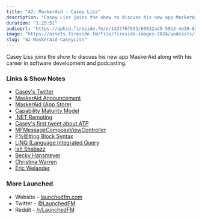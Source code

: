 ```yaml
---
title: "42: MaskerAid - Casey Liss"
description: "Casey Liss joins the show to discuss his new app MaskerAid along with his career in software development and podcasting."
duration: "1:25:51"
audioUrl: "https://aphid.fireside.fm/d/1437767933/65632ad5-59b2-4e30-82d1-13845dce07dd/75498603-6c2c-467c-ab25-088cf88d2780.mp3"
image: "https://assets.fireside.fm/file/fireside-images-2024/podcasts/images/6/65632ad5-59b2-4e30-82d1-13845dce07dd/episodes/7/75498603-6c2c-467c-ab25-088cf88d2780/cover.jpg?v=1"
slug: "42-MaskerAid-CaseyLiss"
---
```


<p>Casey Liss joins the show to discuss his new app MaskerAid along with his career in software development and podcasting.</p>

<h3>Links &amp; Show Notes</h3>

<ul>
<li><a href="https://twitter.com/caseyliss" rel="nofollow">Casey&#39;s Twitter</a></li>
<li><a href="https://www.caseyliss.com/2022/3/3/maskeraid" rel="nofollow">MaskerAid Announcement</a></li>
<li><a href="https://apps.apple.com/us/app/maskeraid/id1590163828" rel="nofollow">MaskerAid (App Store)</a></li>
<li><a href="https://t.co/1CQgWWiUpV" rel="nofollow">Capability Maturity Model</a></li>
<li><a href="https://en.wikipedia.org/wiki/.NET_Remoting" rel="nofollow">.NET Remoting</a></li>
<li><a href="https://twitter.com/caseyliss/status/311240395612884992" rel="nofollow">Casey&#39;s first tweet about ATP</a></li>
<li><a href="https://developer.apple.com/documentation/messageui/mfmessagecomposeviewcontroller" rel="nofollow">MFMessageComposeViewController</a></li>
<li><a href="http://fuckingblocksyntax.com" rel="nofollow">F%@#ing Block Syntax</a></li>
<li><a href="https://en.wikipedia.org/wiki/Language_Integrated_Query" rel="nofollow">LINQ (Language Integrated Query</a></li>
<li><a href="https://twitter.com/ishabazz" rel="nofollow">Ish Shabazz</a></li>
<li><a href="https://twitter.com/bhansmeyer" rel="nofollow">Becky Hansmeyer</a></li>
<li><a href="https://twitter.com/film_girl" rel="nofollow">Christina Warren</a></li>
<li><a href="https://www.youtube.com/c/EricWelander" rel="nofollow">Eric Welander</a></li>
</ul>

<h3>More Launched</h3>

<ul>
<li>Website - <a href="https://launchedfm.com" rel="nofollow">launchedfm.com</a></li>
<li>Twitter - <a href="https://twitter.com/launchedfm" rel="nofollow">@LaunchedFM</a></li>
<li>Reddit - <a href="https://www.reddit.com/r/LaunchedFM/" rel="nofollow">/r/LaunchedFM</a></li>
</ul>
